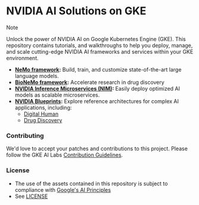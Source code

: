 # NVIDIA AI Solutions on GKE

>[!NOTE]
>Unlock the power of NVIDIA AI on Google Kubernetes Engine (GKE). This repository contains tutorials, and walkthroughs to help you deploy, manage, and scale cutting-edge NVIDIA AI frameworks and services within your GKE environment.

- **[NeMo framework](./nemo/README.md):** Build, train, and customize state-of-the-art large language models.
- **[BioNeMo framework](./bionemo/README.md):** Accelerate research in drug discovery
- **[NVIDIA Inference Microservices (NIM)](./nim/quickstart/README.md):** Easily deploy optimized AI models as scalable microservices.
- **[NVIDIA Blueprints](./nim/blueprints/README.md):** Explore reference architectures for complex AI applications, including:
  - [Digital Human](./nim/blueprints/digitalhuman/README.md)
  - [Drug Discovery](./nim/blueprints/drugdiscovery/README.md)

### Contributing
We'd love to accept your patches and contributions to this project. Please follow the GKE AI Labs [Contribution Guidelines](https://github.com/ai-on-gke/website/blob/main/CONTRIBUTING.md).

### License
* The use of the assets contained in this repository is subject to compliance with [Google's AI Principles](https://ai.google/responsibility/principles/)
* See [LICENSE](/LICENSE)
